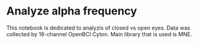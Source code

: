 # Analyze alpha frequency

This notebook is dedicated to analyzis of closed vs open eyes. Data was collected by 16-channel OpenBCI Cyton. 
Main library that is used is MNE.
